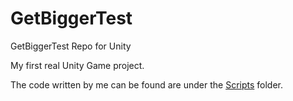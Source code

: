 # GetBiggerTest
GetBiggerTest Repo for Unity

My first real Unity Game project.

The code written by me can be found are under the [Scripts](https://github.com/BenniLoebner/GetBiggerTest/tree/main/Assets/Scripts) folder. 
